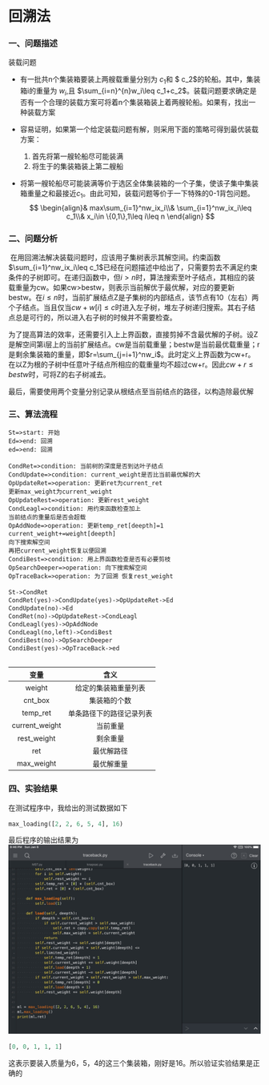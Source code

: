 #  回溯法

###  一、问题描述

装载问题
- 有一批共n个集装箱要装上两艘载重量分别为 $c_1$和  $ c_2$的轮船。其中，集装箱i的重量为 $w_i$,且 $\sum_{i=n}^{n}w_i\leq c_1+c_2$。装载问题要求确定是否有一个合理的装载方案可将着n个集装箱装上着两艘轮船。如果有，找出一种装载方案

- 容易证明，如果第一个给定装载问题有解，则采用下面的策略可得到最优装载方案：

  1. 首先将第一艘轮船尽可能装满
  2. 将生于的集装箱装上第二艘船

- 将第一艘轮船尽可能装满等价于选区全体集装箱的一个子集，使该子集中集装箱重量之和最接近$c_1$。由此可知，装载问题等价于一下特殊的0-1背包问题。
  $$
  \begin{align}&
  max\sum_{i=1}^nw_ix_i\\&
  \sum_{i=1}^nw_ix_i\leq c_1\\&
  x_i\in \{0,1\},1\leq i\leq n
  \end{align}
  $$
  

### 二、问题分析

​    在用回溯法解决装载问题时，应该用子集树表示其解空间。约束函数$\sum_{i=1}^nw_ix_i\leq c_1$已经在问题描述中给出了，只需要剪去不满足约束条件的子树即可。在递归函数中，但$i>n$时，算法搜索至叶子结点，其相应的装载重量为cw。如果cw>bestw，则表示当前解优于最优解，对应的要更新bestw。在$i\leq n$时，当前扩展结点Z是子集树的内部结点，该节点有10（左右）两个子结点。当且仅当$cw+w[i]\leq c$时进入左子树，堆左子树递归搜索。其右子结点总是可行的，所以进入右子树的时候并不需要检查。

​    为了提高算法的效率，还需要引入上上界函数，直接剪掉不含最优解的子树。设Z是解空间第i层上的当前扩展结点。cw是当前载重量；bestw是当前最优载重量；r是剩余集装箱的重量，即$r=\sum_{j=i+1}^nw_i$。此时定义上界函数为cw+r。在以Z为根的子树中任意叶子结点所相应的载重量均不超过cw+r。因此$cw+r\leq bestw$时，可将Z的右子树减去。

​    最后，需要使用两个变量分别记录从根结点至当前结点的路径，以构造除最优解















###  三、算法流程

```flow
St=>start: 开始
Ed=>end: 回溯
ed=>end: 回溯

CondRet=>condition: 当前树的深度是否到达叶子结点
CondUpdate=>condition: current_weight是否比当前最优解的大
OpUpdateRet=>operation: 更新ret为current_ret
更新max_weight为current_weight
OpUpdateRest=>operation: 更新rest_weight
CondLeagl=>condition: 用约束函数检查加上
当前结点的重量后是否会超载
OpAddNode=>operation: 更新temp_ret[deepth]=1
current_weight+=weight[deepth]
向下搜索解空间
再把current_weight恢复以便回溯
CondiBest=>condition: 用上界函数检查是否有必要剪枝
OpSearchDeeper=>operation: 向下搜索解空间
OpTraceBack=>operation: 为了回溯 恢复rest_weight

St->CondRet
CondRet(yes)->CondUpdate(yes)->OpUpdateRet->Ed
CondUpdate(no)->Ed
CondRet(no)->OpUpdateRest->CondLeagl
CondLeagl(yes)->OpAddNode
CondLeagl(no,left)->CondiBest
CondiBest(no)->OpSearchDeeper
CondiBest(yes)->OpTraceBack->ed


```

|      变量      |           含义           |
| :------------: | :----------------------: |
|     weight     |   给定的集装箱重量列表   |
|    cnt_box     |       集装箱的个数       |
|    temp_ret    | 单条路径下的路径记录列表 |
| current_weight |         当前重量         |
|  rest_weight   |         剩余重量         |
|      ret       |        最优解路径        |
|   max_weight   |        最优解重量        |

### 四、实验结果

在测试程序中，我给出的测试数据如下

```python
max_loading([2, 2, 6, 5, 4], 16)
```

最后程序的输出结果为![微信图片_20190106204728](assets/微信图片_20190106204728-1546778888976.jpg)

```python
[0, 0, 1, 1, 1]
```

这表示要装入质量为6，5，4的这三个集装箱，刚好是16。所以验证实验结果是正确的



